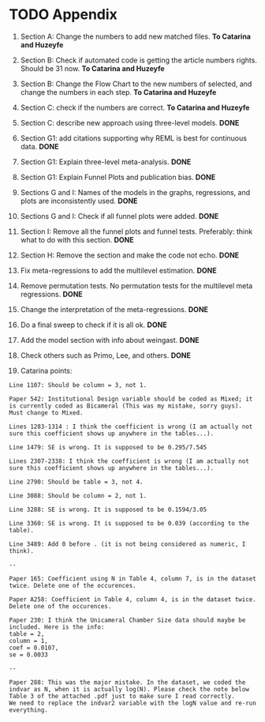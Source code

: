 # TODO Appendix

1. Section A: Change the numbers to add new matched files. **To Catarina and Huzeyfe**

2. Section B: Check if automated code is getting the article numbers rights. Should be 31 now. **To Catarina and Huzeyfe**

3. Section B: Change the Flow Chart to the new numbers of selected, and change the numbers in each step. **To Catarina and Huzeyfe**

4. Section C: check if the numbers are correct. **To Catarina and Huzeyfe**

5. Section C: describe new approach using three-level models. **DONE**

6. Section G1: add citations supporting why REML is best for continuous data. **DONE**

7. Section G1: Explain three-level meta-analysis. **DONE**

8. Section G1: Explain Funnel Plots and publication bias. **DONE**

9. Sections G and I: Names of the models in the graphs, regressions, and plots are inconsistently used. **DONE**

10. Sections G and I: Check if all funnel plots were added. **DONE**

11. Section I: Remove all the funnel plots and funnel tests. Preferably: think what to do with this section. **DONE**

12. Section H: Remove the section and make the code not echo. **DONE**

13. Fix meta-regressions to add the multilevel estimation. **DONE**

14. Remove permutation tests. No permutation tests for the multilevel meta regressions. **DONE**

15. Change the interpretation of the meta-regressions. **DONE**

16. Do a final sweep to check if it is all ok. **DONE**

17. Add the model section with info about weingast. **DONE**

18. Check others such as Primo, Lee, and others. **DONE**

19. Catarina points:

```
Line 1107: Should be column = 3, not 1.

Paper 542: Institutional Design variable should be coded as Mixed; it is currently coded as Bicameral (This was my mistake, sorry guys). Must change to Mixed.

Lines 1283-1314 : I think the coefficient is wrong (I am actually not sure this coefficient shows up anywhere in the tables...).

Line 1479: SE is wrong. It is supposed to be 0.295/7.545

Lines 2307-2338: I think the coefficient is wrong (I am actually not sure this coefficient shows up anywhere in the tables...).

Line 2790: Should be table = 3, not 4.

Line 3088: Should be column = 2, not 1.

Line 3288: SE is wrong. It is supposed to be 0.1594/3.05

Line 3360: SE is wrong. It is supposed to be 0.039 (according to the table).

Line 3489: Add 0 before . (it is not being considered as numeric, I think).

--

Paper 165: Coefficient using N in Table 4, column 7, is in the dataset twice. Delete one of the occurences.

Paper A258: Coefficient in Table 4, column 4, is in the dataset twice. Delete one of the occurences.

Paper 230: I think the Unicameral Chamber Size data should maybe be included. Here is the info: 
table = 2,
column = 1,
coef = 0.0107,
se = 0.0033

--

Paper 288: This was the major mistake. In the dataset, we coded the indvar as N, when it is actually log(N). Please check the note below Table 3 of the attached .pdf just to make sure I read correctly.
We need to replace the indvar2 variable with the logN value and re-run everything.
```